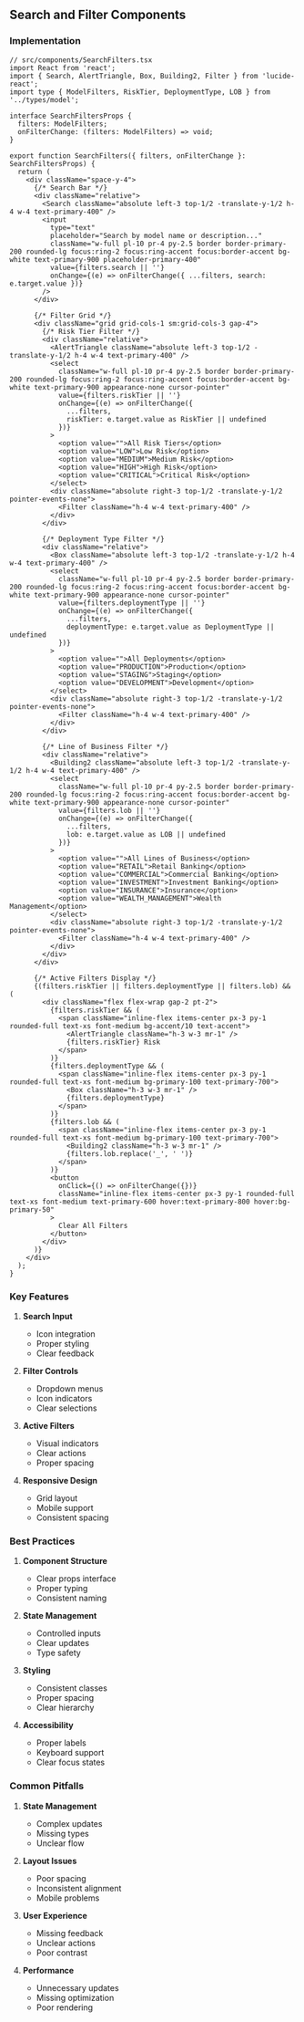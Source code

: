 ## Search and Filter Components

### Implementation

```tsx
// src/components/SearchFilters.tsx
import React from 'react';
import { Search, AlertTriangle, Box, Building2, Filter } from 'lucide-react';
import type { ModelFilters, RiskTier, DeploymentType, LOB } from '../types/model';

interface SearchFiltersProps {
  filters: ModelFilters;
  onFilterChange: (filters: ModelFilters) => void;
}

export function SearchFilters({ filters, onFilterChange }: SearchFiltersProps) {
  return (
    <div className="space-y-4">
      {/* Search Bar */}
      <div className="relative">
        <Search className="absolute left-3 top-1/2 -translate-y-1/2 h-4 w-4 text-primary-400" />
        <input
          type="text"
          placeholder="Search by model name or description..."
          className="w-full pl-10 pr-4 py-2.5 border border-primary-200 rounded-lg focus:ring-2 focus:ring-accent focus:border-accent bg-white text-primary-900 placeholder-primary-400"
          value={filters.search || ''}
          onChange={(e) => onFilterChange({ ...filters, search: e.target.value })}
        />
      </div>

      {/* Filter Grid */}
      <div className="grid grid-cols-1 sm:grid-cols-3 gap-4">
        {/* Risk Tier Filter */}
        <div className="relative">
          <AlertTriangle className="absolute left-3 top-1/2 -translate-y-1/2 h-4 w-4 text-primary-400" />
          <select
            className="w-full pl-10 pr-4 py-2.5 border border-primary-200 rounded-lg focus:ring-2 focus:ring-accent focus:border-accent bg-white text-primary-900 appearance-none cursor-pointer"
            value={filters.riskTier || ''}
            onChange={(e) => onFilterChange({
              ...filters,
              riskTier: e.target.value as RiskTier || undefined
            })}
          >
            <option value="">All Risk Tiers</option>
            <option value="LOW">Low Risk</option>
            <option value="MEDIUM">Medium Risk</option>
            <option value="HIGH">High Risk</option>
            <option value="CRITICAL">Critical Risk</option>
          </select>
          <div className="absolute right-3 top-1/2 -translate-y-1/2 pointer-events-none">
            <Filter className="h-4 w-4 text-primary-400" />
          </div>
        </div>

        {/* Deployment Type Filter */}
        <div className="relative">
          <Box className="absolute left-3 top-1/2 -translate-y-1/2 h-4 w-4 text-primary-400" />
          <select
            className="w-full pl-10 pr-4 py-2.5 border border-primary-200 rounded-lg focus:ring-2 focus:ring-accent focus:border-accent bg-white text-primary-900 appearance-none cursor-pointer"
            value={filters.deploymentType || ''}
            onChange={(e) => onFilterChange({
              ...filters,
              deploymentType: e.target.value as DeploymentType || undefined
            })}
          >
            <option value="">All Deployments</option>
            <option value="PRODUCTION">Production</option>
            <option value="STAGING">Staging</option>
            <option value="DEVELOPMENT">Development</option>
          </select>
          <div className="absolute right-3 top-1/2 -translate-y-1/2 pointer-events-none">
            <Filter className="h-4 w-4 text-primary-400" />
          </div>
        </div>

        {/* Line of Business Filter */}
        <div className="relative">
          <Building2 className="absolute left-3 top-1/2 -translate-y-1/2 h-4 w-4 text-primary-400" />
          <select
            className="w-full pl-10 pr-4 py-2.5 border border-primary-200 rounded-lg focus:ring-2 focus:ring-accent focus:border-accent bg-white text-primary-900 appearance-none cursor-pointer"
            value={filters.lob || ''}
            onChange={(e) => onFilterChange({
              ...filters,
              lob: e.target.value as LOB || undefined
            })}
          >
            <option value="">All Lines of Business</option>
            <option value="RETAIL">Retail Banking</option>
            <option value="COMMERCIAL">Commercial Banking</option>
            <option value="INVESTMENT">Investment Banking</option>
            <option value="INSURANCE">Insurance</option>
            <option value="WEALTH_MANAGEMENT">Wealth Management</option>
          </select>
          <div className="absolute right-3 top-1/2 -translate-y-1/2 pointer-events-none">
            <Filter className="h-4 w-4 text-primary-400" />
          </div>
        </div>
      </div>

      {/* Active Filters Display */}
      {(filters.riskTier || filters.deploymentType || filters.lob) && (
        <div className="flex flex-wrap gap-2 pt-2">
          {filters.riskTier && (
            <span className="inline-flex items-center px-3 py-1 rounded-full text-xs font-medium bg-accent/10 text-accent">
              <AlertTriangle className="h-3 w-3 mr-1" />
              {filters.riskTier} Risk
            </span>
          )}
          {filters.deploymentType && (
            <span className="inline-flex items-center px-3 py-1 rounded-full text-xs font-medium bg-primary-100 text-primary-700">
              <Box className="h-3 w-3 mr-1" />
              {filters.deploymentType}
            </span>
          )}
          {filters.lob && (
            <span className="inline-flex items-center px-3 py-1 rounded-full text-xs font-medium bg-primary-100 text-primary-700">
              <Building2 className="h-3 w-3 mr-1" />
              {filters.lob.replace('_', ' ')}
            </span>
          )}
          <button
            onClick={() => onFilterChange({})}
            className="inline-flex items-center px-3 py-1 rounded-full text-xs font-medium text-primary-600 hover:text-primary-800 hover:bg-primary-50"
          >
            Clear All Filters
          </button>
        </div>
      )}
    </div>
  );
}
```

### Key Features

1. **Search Input**
   - Icon integration
   - Proper styling
   - Clear feedback

2. **Filter Controls**
   - Dropdown menus
   - Icon indicators
   - Clear selections

3. **Active Filters**
   - Visual indicators
   - Clear actions
   - Proper spacing

4. **Responsive Design**
   - Grid layout
   - Mobile support
   - Consistent spacing

### Best Practices

1. **Component Structure**
   - Clear props interface
   - Proper typing
   - Consistent naming

2. **State Management**
   - Controlled inputs
   - Clear updates
   - Type safety

3. **Styling**
   - Consistent classes
   - Proper spacing
   - Clear hierarchy

4. **Accessibility**
   - Proper labels
   - Keyboard support
   - Clear focus states

### Common Pitfalls

1. **State Management**
   - Complex updates
   - Missing types
   - Unclear flow

2. **Layout Issues**
   - Poor spacing
   - Inconsistent alignment
   - Mobile problems

3. **User Experience**
   - Missing feedback
   - Unclear actions
   - Poor contrast

4. **Performance**
   - Unnecessary updates
   - Missing optimization
   - Poor rendering